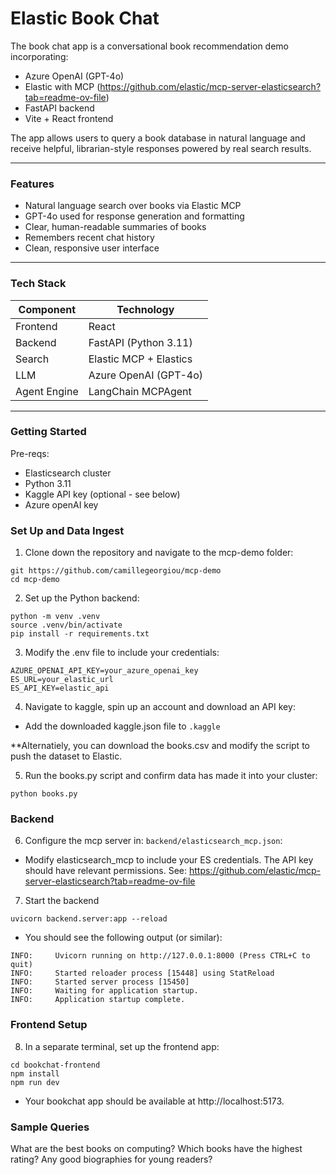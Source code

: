 # Elastic Book Chat

The book chat app is a conversational book recommendation demo incorporating:

- Azure OpenAI (GPT-4o)
- Elastic with MCP (https://github.com/elastic/mcp-server-elasticsearch?tab=readme-ov-file)
- FastAPI backend
- Vite + React frontend

The app allows users to query a book database in natural language and receive helpful, librarian-style responses powered by real search results.

---

### Features

- Natural language search over books via Elastic MCP
- GPT-4o used for response generation and formatting
- Clear, human-readable summaries of books
- Remembers recent chat history
- Clean, responsive user interface

---

### Tech Stack

| Component    | Technology                  |
|--------------|-----------------------------|
| Frontend     | React                |
| Backend      | FastAPI (Python 3.11)       |
| Search       | Elastic MCP + Elastics |
| LLM          | Azure OpenAI (GPT-4o)       |
| Agent Engine | LangChain MCPAgent          |

---

### Getting Started

Pre-reqs: 
- Elasticsearch cluster
- Python 3.11
- Kaggle API key (optional - see below)
- Azure openAI key

### Set Up and Data Ingest

1. Clone down the repository and navigate to the mcp-demo folder:

```
git https://github.com/camillegeorgiou/mcp-demo
cd mcp-demo
```

2. Set up the Python backend:

```
python -m venv .venv
source .venv/bin/activate
pip install -r requirements.txt
```

3. Modify the .env file to include your credentials:

```
AZURE_OPENAI_API_KEY=your_azure_openai_key
ES_URL=your_elastic_url
ES_API_KEY=elastic_api
```

4. Navigate to kaggle, spin up an account and download an API key:
- Add the downloaded kaggle.json file to `.kaggle`

**Alternatiely, you can download the books.csv and modify the script to push the dataset to Elastic.

5. Run the books.py script and confirm data has made it into your cluster:

```
python books.py
```

### Backend 

6. Configure the mcp server in: `backend/elasticsearch_mcp.json`:

- Modify elasticsearch_mcp to include your ES credentials. The API key should have relevant permissions. See: https://github.com/elastic/mcp-server-elasticsearch?tab=readme-ov-file

7. Start the backend

```
uvicorn backend.server:app --reload
```

- You should see the following output (or similar):
```
INFO:     Uvicorn running on http://127.0.0.1:8000 (Press CTRL+C to quit)
INFO:     Started reloader process [15448] using StatReload
INFO:     Started server process [15450]
INFO:     Waiting for application startup.
INFO:     Application startup complete.
```

### Frontend Setup

8. In a separate terminal, set up the frontend app:

```
cd bookchat-frontend 
npm install
npm run dev
```

- Your bookchat app should be available at http://localhost:5173.

### Sample Queries
What are the best books on computing?
Which books have the highest rating?
Any good biographies for young readers?

